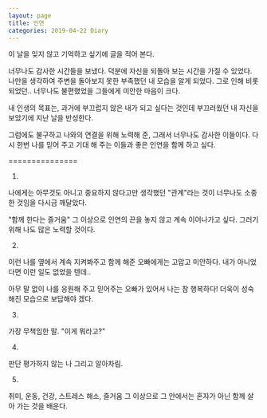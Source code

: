 ```yaml
---
layout: page
title: 인연
categories: 2019-04-22 Diary
---
```


이 날을 잊지 않고 기억하고 싶기에 글을 적어 본다.

너무나도 감사한 시간들을 보냈다.
덕분에 자신을 되돌아 보는 시간을 가질 수 있었다.
나만을 생각하여 주변을 돌아보지 못한 부족했던 내 모습을 알게 되었다.
그로 인해 비롯되었던.. 너무나도 불편했었을 그들에게 미안한 마음이 크다.

내 인생의 목표는, 과거에 부끄럽지 않은 내가 되고 싶다는 것인데
부끄러웠던 내 자신을 보았기에 지난 날을 반성한다.

그럼에도 불구하고 
나와의 연결을 위해 노력해 준, 그래서 너무나도 감사한 이들이다.
다시 한번 나를 믿어 주고 기대 해 주는 이들과
좋은 인연을 함께 하고 싶다.

===============

1.
나에게는 아무것도 아니고 중요하지 않다고만 생각했던
"관계"라는 것이 너무나도 소중한 것임을 다시금 깨달았다.

"함께 한다는 즐거움" 그 이상으로
인연의 끈을 놓지 않고 계속 이어나가고 싶다.
그러기 위해 나도 많은 노력할 것이다.

2.
이런 나를 옆에서 계속 지켜봐주고 함께 해준 오빠에게는 고맙고 미안하다.
내가 아니었다면 이런 일도 없었을 텐데.. 

아무 말 없이 나를 응원해 주고 믿어주는 오빠가 있어서 나는 참 행복하다!
더욱이 성숙해진 모습으로 보답해야 겠다.

3.
가장 무책임한 말. "이게 뭐라고?"

4.
판단 평가하지 않는 나 그리고 알아차림.

5. 
취미, 운동, 건강, 스트레스 해소, 즐거움 그 이상으로
그 안에서는 혼자가 아닌 함께 살아 가는 것을 배운다.


